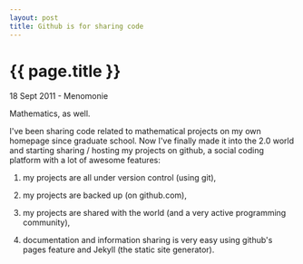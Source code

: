 ```yaml
---
layout: post
title: Github is for sharing code
---
```


{{ page.title }}
================

<p class="meta">
18 Sept 2011 - Menomonie
</p>

Mathematics, as well.

I've been sharing code related to mathematical projects on my own homepage since graduate school.
Now I've finally made it into the 2.0 world and starting sharing / hosting my projects on github,
a social coding platform with a lot of awesome features:

  1. my projects are all under version control (using git),

  2. my projects are backed up (on github.com),

  3. my projects are shared with the world (and a very active programming community),

  3. documentation and information sharing is very easy using github's pages feature
     and Jekyll (the static site generator).

